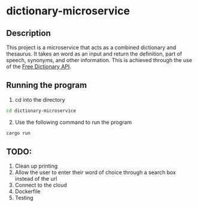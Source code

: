 # dictionary-microservice

## Description
This project is a microservice that acts as a combined dictionary and thesaurus. It takes an word as an input and return the definition, part of speech, synonyms, and other information. This is achieved through the use of the [Free Dictionary API](https://dictionaryapi.dev/). 

## Running the program
1) cd into the directory
```bash 
cd dictionary-microservice
```

2) Use the following command to run the program
```bash
cargo run
```


## TODO:
1) Clean up printing
2) Allow the user to enter their word of choice through a search box instead of the url
3) Connect to the cloud
4) Dockerfile
5) Testing
